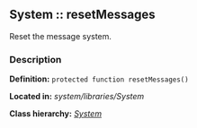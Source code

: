 
System :: resetMessages
-------------------------------------------

Reset the message system.


### Description ###

**Definition:** `protected function resetMessages()`

**Located in:** *system/libraries/System*

**Class hierarchy:** *[System](../System.md)*

	
